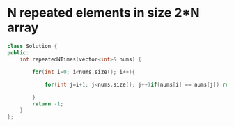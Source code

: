 # N repeated elements in size 2*N array
```c++
class Solution {
public:
    int repeatedNTimes(vector<int>& nums) {
        
        for(int i=0; i<nums.size(); i++){

            for(int j=i+1; j<nums.size(); j++)if(nums[i] == nums[j]) return nums[i];

        }
        return -1;
    }
};
```